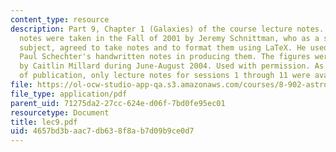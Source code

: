 ```yaml
---
content_type: resource
description: Part 9, Chapter 1 (Galaxies) of the course lecture notes. The lecture
  notes were taken in the Fall of 2001 by Jeremy Schnittman, who as a student in the
  subject, agreed to take notes and to format them using LaTeX. He used Professor
  Paul Schechter's handwritten notes in producing them. The figures were produced
  by Caitlin Millard during June-August 2004. Used with permission. As of the date
  of publication, only lecture notes for sessions 1 through 11 were available.
file: https://ol-ocw-studio-app-qa.s3.amazonaws.com/courses/8-902-astrophysics-ii-fall-2004/4657bd3baac7db638f8ab7d09b9ce0d7_lec9.pdf
file_type: application/pdf
parent_uid: 71275da2-27cc-624e-d06f-7bd0fe95ec01
resourcetype: Document
title: lec9.pdf
uid: 4657bd3b-aac7-db63-8f8a-b7d09b9ce0d7
---
```

